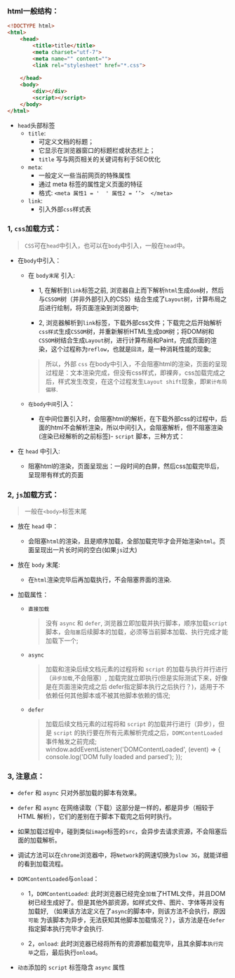 ### html一般结构：
```html
<!DOCTYPE html>
<html>
    <head>
        <title>title</title>
        <meta charset="utf-7">
        <meta name="" content="">
        <link rel="stylesheet" href="*.css">
        
    </head>
    <body>
        <div></div>
        <script></script>
    </body>
</html>
```
- `head`头部标签
  - `title`:
    - 可定义文档的标题；
    - 它显示在浏览器窗口的标题栏或状态栏上；
    - `title` 写与网页相关的关键词有利于SEO优化
  - `meta`:
      - 一般定义一些当前网页的特殊属性
      - 通过 meta 标签的属性定义页面的特征
      - 格式:  `<meta 属性1 = '  ' 属性2 = ‘’>  </meta> `
  - `link`:
      - 引入外部`css`样式表

### 1, `css`加载方式：
> `CSS`可在`head`中引入，也可以在`body`中引入，一般在`head`中。

- 在`body`中引入：
  - 在 `body末尾` 引入:
    - 1, 在解析到`link`标签之前, 浏览器自上而下解析`html`生成`dom`树，然后与`CSSOM`树（并非外部引入的CSS）结合生成了`Layout`树，计算布局之后进行绘制，将页面渲染到浏览器中;
  
    - 2, 浏览器解析到`link`标签，下载外部css文件；下载完之后开始解析`css样式`生成`CSSOM`树，并重新解析HTML生成`DOM`树；将DOM树和`CSSOM`树结合生成`Layout`树，进行计算布局和Paint，完成页面的渲染，这个过程称为`reflow`，也就是`回流`，是一种消耗性能的现象;
    > 所以，外部 `css` 在body中引入，不会阻塞html的渲染，页面的呈现过程是：文本渲染完成，但没有css样式，即裸奔，css加载完成之后，样式发生改变，在这个过程发生`Layout shift`现象，即`累计布局偏移`.
    
  - `在body中间`引入：
    - 在中间位置引入时，会阻塞html的解析，在下载外部css的过程中，后面的html不会解析渲染，所以中间引入，会阻塞解析，但不阻塞渲染(渲染已经解析的之前标签)- `script` 脚本，三种方式：

- 在 `head` 中引入:
  - 阻塞html的渲染，页面呈现出：一段时间的白屏，然后css加载完毕后，呈现带有样式的页面


### 2, `js`加载方式：
> 一般在`<body>`标签末尾

- 放在 `head` 中：
  - 会阻塞`html`的渲染，且是顺序加载，全部加载完毕才会开始渲染`html`。页面呈现出一片长时间的空白(如果`js`过大)

- 放在 `body` 末尾:
  - 在`html`渲染完毕后再加载执行，不会阻塞界面的渲染.

- 加载属性：
  - `直接加载`
      > 没有 `async` 和 `defer`, 浏览器立即加载并执行脚本，顺序加载`script`脚本，会`阻塞`后续脚本的加载，必须等当前脚本加载、执行完成才能加载下一个;

  - `async`
    > 加载和渲染后续文档元素的过程将和 `script` 的加载与执行并行进行（`异步加载`,不会阻塞）, 加载完就立即执行(但是实际测试下来，好像是在页面渲染完成之后 defer指定脚本执行之后执行？)，适用于不依赖任何其他脚本或不被其他脚本依赖的情况;

  - `defer`
    > 加载后续文档元素的过程将和 `script` 的加载并行进行（异步），但是 `script` 的执行要在所有元素解析完成之后，`DOMContentLoaded` 事件触发之前完成;
    window.addEventListener('DOMContentLoaded', (event) => {
        console.log('DOM fully loaded and parsed');
    });

### 3, 注意点：
- `defer` 和 `async` 只对外部加载的脚本有效果。
- `defer` 和 `async` 在网络读取（下载）这部分是一样的，都是异步（相较于 HTML 解析），它们的差别在于脚本下载完之后何时执行。
- 如果加载过程中，碰到类似`image`标签的`src`，会异步去请求资源，不会阻塞后面的加载解析。

- 调试方法可以在`chrome`浏览器中，将`Network`的网速切换为`slow 3G`，就能详细的看到加载流程。

- `DOMContentLoaded`与`onload`：
  - 1，`DOMContentLoaded`:
  此时浏览器已经完全`加载`了HTML文件，并且DOM树已经生成好了。但是其他外部资源，如样式文件、图片、字体等并没有加载好, （如果该方法定义在了`async`的脚本中，则该方法不会执行，原因 `可能` 为该脚本为异步，无法获知其他脚本加载情况？），该方法是在`defer`指定脚本执行完毕才会执行.

  - 2，`onload`:
  此时浏览器已经将所有的资源都加载完毕，且其余脚本`执行完毕`之后，最后执行`onload`。

- `动态`添加的 `script` 标签隐含 `async` 属性
